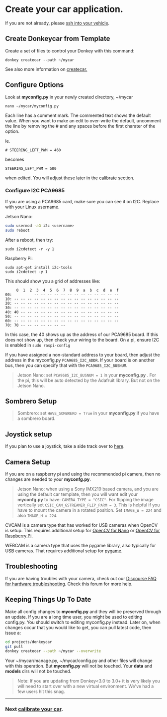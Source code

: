 # Create your car application.

If you are not already, please [ssh into your vehicle](/guide/robot_sbc/setup_raspberry_pi/#step-5-connecting-to-the-pi).


## Create Donkeycar from Template

Create a set of files to control your Donkey with this command:

```
donkey createcar --path ~/mycar
```

See also more information on [createcar.](/utility/donkey/#create-car)


## Configure Options

Look at __myconfig.py__ in your newly created directory, ~/mycar
```
nano ~/mycar/myconfig.py
```
Each line has a comment mark. The commented text shows the default value. When you want to make an edit to over-write the default, uncomment the line by removing the # and any spaces before the first charater of the option.

ie.

`# STEERING_LEFT_PWM = 460`

becomes

`STEERING_LEFT_PWM = 500`

when edited. You will adjust these later in the [calibrate](/guide/calibrate/) section.

### Configure I2C PCA9685
If you are using a PCA9685 card, make sure you can see it on I2C.  Replace <username> with your Linux username.

Jetson Nano:

```bash
sudo usermod -aG i2c <username>
sudo reboot
```

After a reboot, then try:
```
sudo i2cdetect -r -y 1
```

Raspberry Pi:

```
sudo apt-get install i2c-tools
sudo i2cdetect -y 1
```

This should show you a grid of addresses like:

```
     0  1  2  3  4  5  6  7  8  9  a  b  c  d  e  f
00:          -- -- -- -- -- -- -- -- -- -- -- -- --
10: -- -- -- -- -- -- -- -- -- -- -- -- -- -- -- --
20: -- -- -- -- -- -- -- -- -- -- -- -- -- -- -- --
30: -- -- -- -- -- -- -- -- -- -- -- -- -- -- -- --
40: 40 -- -- -- -- -- -- -- -- -- -- -- -- -- -- --
50: -- -- -- -- -- -- -- -- -- -- -- -- -- -- -- --
60: -- -- -- -- -- -- -- -- -- -- -- -- -- -- -- --
70: 70 -- -- -- -- -- -- --
```

In this case, the 40 shows up as the address of our PCA9685 board. If this does not show up, then check your wiring to the board. On a pi, ensure I2C is enabled in ```sudo raspi-config```

If you have assigned a non-standard address to your board, then adjust the address in the myconfig.py `PCA9685_I2C_ADDR`. If your board is on another bus, then you can specify that with the `PCA9685_I2C_BUSNUM`.

> Jetson Nano: set ```PCA9685_I2C_BUSNUM = 1``` in your __myconfig.py__ . For the pi, this will be auto detected by the Adafruit library. But not on the Jetson Nano.

## Sombrero Setup

> Sombrero: set ```HAVE_SOMBRERO = True``` in your __myconfig.py__ if you have a sombrero board.

## Joystick setup

If you plan to use a joystick, take a side track over to [here](/parts/controllers/#joystick-controller).

## Camera Setup

If you are on a raspberry pi and using the recommended pi camera, then no changes are needed to your __myconfg.py__. 

> Jetson Nano: when using a Sony IMX219 based camera, and you are using the default car template, then you will want edit your __myconfg.py__ to have:
`CAMERA_TYPE = "CSIC"`. For flipping the image vertically set `CSIC_CAM_GSTREAMER_FLIP_PARM = 3`. This is helpful if you have to mount the camera in a rotated position. Set `IMAGE_W = 224` and also `IMAGE_H = 224`.

CVCAM is a camera type that has worked for USB cameras when OpenCV is setup. This requires additional setup for [OpenCV for Nano](/guide/robot_sbc/setup_jetson_nano/#step-4-install-opencv) or [OpenCV for Raspberry Pi](https://www.learnopencv.com/install-opencv-4-on-raspberry-pi/).

WEBCAM is a camera type that uses the pygame library, also typically for USB cameras. That requires additional setup for [pygame](https://www.pygame.org/wiki/GettingStarted).

## Troubleshooting

If you are having troubles with your camera, check out our [Discourse FAQ for hardware troubleshooting](https://donkey.discourse.group/t/faq-troubleshooting/33). Check this forum for more help.

## Keeping Things Up To Date

Make all config changes to __myconfig.py__ and they will be preserved through an update. If you are a long time user, you might be used to editing config.py. You should switch to editing myconfig.py instead. Later on, when changes occur that you would like to get, you can pull latest code, then issue a:

```bash
cd projects/donkeycar
git pull
donkey createcar --path ~/mycar --overwrite
```

Your ~/mycar/manage.py, ~/mycar/config.py and other files will change with this operation. But __myconfig.py__ will not be touched. Your __data__ and __models__ dirs will not be touched.

> Note: If you are updating from Donkey<3.0 to 3.0+ it is very likely you will need to start over with a new virtual environment. We've had a few users hit this snag.

-------

### Next [calibrate your car](/guide/calibrate/).
